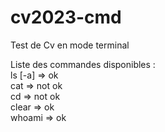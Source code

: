 # cv2023-cmd
Test de Cv en mode terminal

Liste des commandes disponibles : <br/>
ls [-a] => ok<br/>
cat => not ok<br/>
cd => not ok<br/> 
clear => ok<br/>
whoami => ok<br/>

